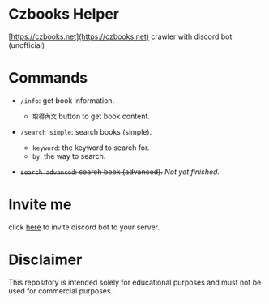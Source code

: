 # Czbooks Helper
[https://czbooks.net](https://czbooks.net) crawler with discord bot (unofficial)

# Commands
- `/info`: get book information.
  - `取得內文` button to get book content.

- `/search simple`: search books (simple).
  - `keyword`: the keyword to search for.
  - `by`: the way to search.

- ~~`search advanced`: search book (advanced).~~ *Not yet finished.*

# Invite me
click [here](https://discord.com/api/oauth2/authorize?client_id=1121051030432526416&permissions=3072&scope=bot%20applications.commands) to invite discord bot to your server.

# Disclaimer

This repository is intended solely for educational purposes and must not be used for commercial purposes.
